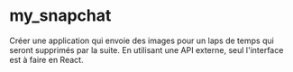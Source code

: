 # my_snapchat

Créer une application qui envoie des images pour un laps de temps qui seront supprimés par la suite.
En utilisant une API externe, seul l'interface est à faire en React.
